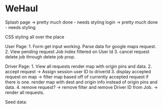 # WeHaul


Splash page -> pretty much done - needs styling
login -> pretty much done - needs styling


CSS styling all over the place

User Page:
    1. Form
       get input working. 
        Parse data for google maps request.
    2. View pending request
        Job index filtered on User Id
    3. cancel request
        delete job through delete job prop.
        

Driver Page:
    1. View all requests
        render map with origin pins and data. 
    2. accept request -> Assign session user ID to driverId
    3. display accepted request on map -> filter map based off of currently accepted request if there is one.
        render map with dest and origin info instead of origin pins and data.
    4. remove request? -> remove filter and remove Driver ID from Job. -> render all requests.

Seed data:
